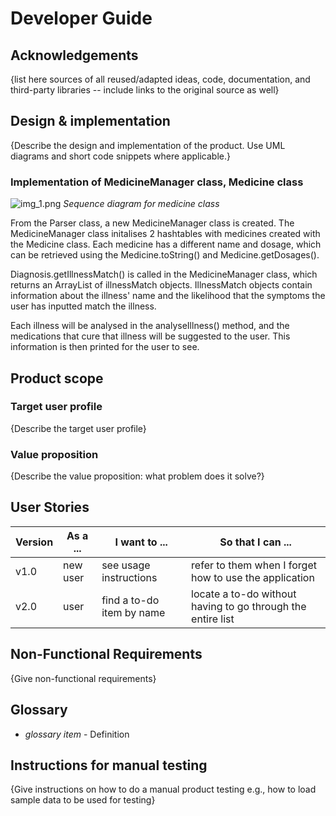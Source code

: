 # Developer Guide

## Acknowledgements

{list here sources of all reused/adapted ideas, code, documentation, and third-party libraries -- include links to the original source as well}

## Design & implementation

{Describe the design and implementation of the product. Use UML diagrams and short code snippets where applicable.}

### Implementation of MedicineManager class, Medicine class 
![img_1.png](MedicineSequenceDiagram.png)
*Sequence diagram for medicine class*

From the Parser class, a new MedicineManager class is created. The MedicineManager class initalises 2 hashtables
with medicines created with the Medicine class. Each medicine has a different name and dosage, which can be 
retrieved using the Medicine.toString() and Medicine.getDosages(). 

Diagnosis.getIllnessMatch() is called in the MedicineManager class, which returns an ArrayList of illnessMatch
objects. IllnessMatch objects contain information about the illness' name and the likelihood that the symptoms 
the user has inputted match the illness.

Each illness will be analysed in the analyseIllness() method, and the medications that cure that illness
will be suggested to the user. This information is then printed for the user to see.


## Product scope
### Target user profile

{Describe the target user profile}

### Value proposition

{Describe the value proposition: what problem does it solve?}

## User Stories

|Version| As a ... | I want to ... | So that I can ...|
|--------|----------|---------------|------------------|
|v1.0|new user|see usage instructions|refer to them when I forget how to use the application|
|v2.0|user|find a to-do item by name|locate a to-do without having to go through the entire list|

## Non-Functional Requirements

{Give non-functional requirements}

## Glossary

* *glossary item* - Definition

## Instructions for manual testing

{Give instructions on how to do a manual product testing e.g., how to load sample data to be used for testing}
